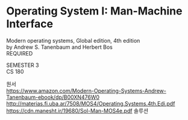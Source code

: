 # Operating System I: Man-Machine Interface
Modern operating systems, Global edition, 4th edition<br>
by Andrew S. Tanenbaum and Herbert Bos
<br>REQUIRED

SEMESTER 3<br>
CS 180

원서<br>
https://www.amazon.com/Modern-Operating-Systems-Andrew-Tanenbaum-ebook/dp/B00XN476W0<br>
http://materias.fi.uba.ar/7508/MOS4/Operating.Systems.4th.Edi.pdf<br>
https://cdn.manesht.ir/19680/Sol-Man-MOS4e.pdf 솔루션
